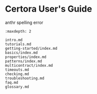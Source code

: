Certora User's Guide
====================

anthr spelling error

```{toctree}
:maxdepth: 2

intro.md
tutorials.md
getting-started/index.md
basics/index.md
properties/index.md
patterns/index.md
multicontract/index.md
timeouts.md
checking.md
troubleshooting.md
faq.md
glossary.md
```

